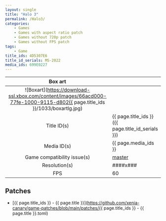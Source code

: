 ```yaml
---
layout: single
title: "Halo 3"
permalink: /Halo3/
categories:
    - Games
    - Games with aspect ratio patch
    - Games without 720p patch
    - Games without FPS patch
tags:
    - Game
title_ids: 4D5307E6
title_id_serials: MS-2022
media_ids: 699E0227
---
```


| Box art                     |                                                                                        |
| :-----:                     | :-                                                                                     |
| ![Boxart](https://download-ssl.xbox.com/content/images/66acd000-77fe-1000-9115-d802{{ page.title_ids }}/1033/boxartlg.jpg) |
| Title ID(s)                 | {{ page.title_ids }} ({{ page.title_id_serials }})                                     |
| Media ID(s)                 | {{ page.media_ids }}                                                                   |
| Game compatibility issue(s) | [master](https://github.com/xenia-project/game-compatibility/issues/178)               |
| Resolution(s)               | ####x###                                                                               |
| FPS                         | 60                                                                                     |

## Patches
* [{{ page.title_ids }} - {{ page.title }}](https://github.com/xenia-canary/game-patches/blob/main/patches/{{ page.title_ids }} - {{ page.title }}.toml)
